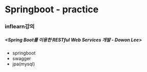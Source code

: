 # Springboot - practice
### inflearn강의
##### <Spring Boot를 이용한 RESTful Web Services 개발 - Dowon Lee>

* springboot
* swagger
* jpa(mysql)
